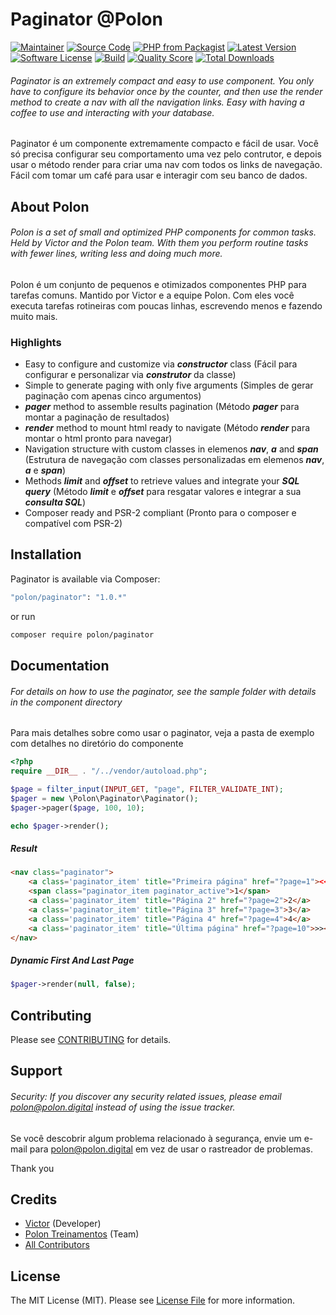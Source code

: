 # Paginator @Polon

[![Maintainer](http://img.shields.io/badge/maintainer-@polondigital-blue.svg?style=flat-square)](https://twitter.com/polondigital)
[![Source Code](http://img.shields.io/badge/source-polon/paginator-blue.svg?style=flat-square)](https://github.com/polondigital/paginator)
[![PHP from Packagist](https://img.shields.io/packagist/php-v/polon/paginator.svg?style=flat-square)](https://packagist.org/packages/polon/paginator)
[![Latest Version](https://img.shields.io/github/release/polondigital/paginator.svg?style=flat-square)](https://github.com/polondigital/paginator/releases)
[![Software License](https://img.shields.io/badge/license-MIT-brightgreen.svg?style=flat-square)](LICENSE)
[![Build](https://img.shields.io/scrutinizer/build/g/polondigital/paginator.svg?style=flat-square)](https://scrutinizer-ci.com/g/polondigital/paginator)
[![Quality Score](https://img.shields.io/scrutinizer/g/polondigital/paginator.svg?style=flat-square)](https://scrutinizer-ci.com/g/polondigital/paginator)
[![Total Downloads](https://img.shields.io/packagist/dt/polon/paginator.svg?style=flat-square)](https://packagist.org/packages/polon/paginator)

###### Paginator is an extremely compact and easy to use component. You only have to configure its behavior once by the counter, and then use the render method to create a nav with all the navigation links. Easy with having a coffee to use and interacting with your database.

Paginator é um componente extremamente compacto e fácil de usar. Você só precisa configurar seu comportamento uma vez pelo contrutor, e depois usar o método render para criar uma nav com todos os links de navegação. Fácil com tomar um café para usar e interagir com seu banco de dados.

## About Polon

###### Polon is a set of small and optimized PHP components for common tasks. Held by Victor and the Polon team. With them you perform routine tasks with fewer lines, writing less and doing much more.

Polon é um conjunto de pequenos e otimizados componentes PHP para tarefas comuns. Mantido por Victor e a equipe Polon. Com eles você executa tarefas rotineiras com poucas linhas, escrevendo menos e fazendo muito mais.

### Highlights


- Easy to configure and customize via ***constructor*** class (Fácil para configurar e personalizar via ***construtor*** da classe)
- Simple to generate paging with only five arguments (Simples de gerar paginação com apenas cinco argumentos)
- ***pager*** method to assemble results pagination (Método ***pager*** para montar a paginação de resultados)
- ***render*** method to mount html ready to navigate (Método ***render*** para montar o html pronto para navegar)
- Navigation structure with custom classes in elemenos ***nav***, ***a*** and ***span*** (Estrutura de navegação com classes personalizadas em elemenos ***nav***, ***a*** e ***span***)
- Methods ***limit*** and ***offset*** to retrieve values ​​and integrate your ***SQL query*** (Método ***limit*** e ***offset*** para resgatar valores e integrar a sua ***consulta SQL***)
- Composer ready and PSR-2 compliant (Pronto para o composer e compatível com PSR-2)

## Installation

Paginator is available via Composer:

```bash
"polon/paginator": "1.0.*"
```

or run

```bash
composer require polon/paginator
```

## Documentation

###### For details on how to use the paginator, see the sample folder with details in the component directory

Para mais detalhes sobre como usar o paginator, veja a pasta de exemplo com detalhes no diretório do componente

```php
<?php
require __DIR__ . "/../vendor/autoload.php";

$page = filter_input(INPUT_GET, "page", FILTER_VALIDATE_INT);
$pager = new \Polon\Paginator\Paginator();
$pager->pager($page, 100, 10);

echo $pager->render();
```

##### Result

````html
<nav class="paginator">
    <a class='paginator_item' title="Primeira página" href="?page=1"><<</a>
    <span class="paginator_item paginator_active">1</span>
    <a class='paginator_item' title="Página 2" href="?page=2">2</a>
    <a class='paginator_item' title="Página 3" href="?page=3">3</a>
    <a class='paginator_item' title="Página 4" href="?page=4">4</a>
    <a class='paginator_item' title="Última página" href="?page=10">>></a>
</nav>
````

##### Dynamic First And Last Page

````php
$pager->render(null, false);
````

## Contributing

Please see [CONTRIBUTING](https://github.com/polondigital/paginator/blob/master/CONTRIBUTING.md) for details.

## Support

###### Security: If you discover any security related issues, please email polon@polon.digital instead of using the issue tracker.

Se você descobrir algum problema relacionado à segurança, envie um e-mail para polon@polon.digital em vez de usar o rastreador de problemas.

Thank you

## Credits

- [Victor](https://github.com/polondigital) (Developer)
- [Polon Treinamentos](https://github.com/polon) (Team)
- [All Contributors](https://github.com/polondigital/paginator/contributors) 

## License

The MIT License (MIT). Please see [License File](https://github.com/polondigital/paginator/blob/master/LICENSE) for more information.